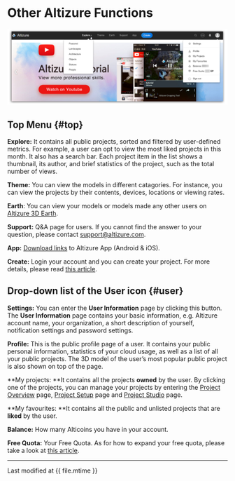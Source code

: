 # Other Altizure Functions

![](../assets/feature-menu.png)

## Top Menu {#top}

**Explore:** It contains all public projects, sorted and filtered by user-defined metrics. For example, a user can opt to view the most liked projects in this month. It also has a search bar. Each project item in the list shows a thumbnail, its author, and brief statistics of the project, such as the total number of views.

**Theme:** You can view the models in different catagories. For instance, you can view the projects by their contents, devices, locations or viewing rates.

**Earth**: You can view your models or models made any other users on [Altizure 3D Earth](https://site.altizure.com/earth).

**Support:** Q&A page for users. If you cannot find the answer to your question, please contact support@altizure.com.

**App:** [Download links](https://www.altizure.com/mobile) to Altizure App (Android & iOS).

**Create:** Login your account and you can create your project. For more details, please read [this article](how-to-create-a-project-on-altizure.html).


## Drop-down list of the User icon {#user}

**Settings:** You can enter the **User Information** page by clicking this button. The **User Information** page contains your basic information, e.g. Altizure account name, your organization, a short description of yourself, notification settings and password settings.

**Profile:** This is the public profile page of a user. It contains your public personal information, statistics of your cloud usage, as well as a list of all your public projects. The 3D model of the user’s most popular public project is also shown on top of the page.

**My projects: **It contains all the projects **owned** by the user. By clicking one of the projects, you can manage your projects by entering the [Project Overview](overview-page.html) page, [Project Setup](setup-page.html) page and [Project Studio](project-studio-page.html) page.

**My favourites: **It contains all the public and unlisted projects that are **liked** by the user.

**Balance:** How many Alticoins you have in your account.

**Free Quota:** Your Free Quota. As for how to expand your free quota, please take a look at [this article](upgrade-your-free-quota.html).

---

Last modified at {{ file.mtime }}

